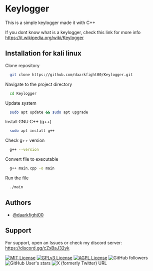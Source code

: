 
# Keylogger

This is a simple keylogger made it with C++

If you dont know what is a keylogger, check this link for more info https://it.wikipedia.org/wiki/Keylogger


## Installation for kali linux


Clone repository
```bash
  git clone https://github.com/daarkfight00/Keylogger.git
```
Navigate to the project directory
```bash
  cd Keylogger
```

Update system
```bash
  sudo apt update && sudo apt upgrade
```

Install GNU C++ (g++)
```bash
  sudo apt install g++
```

Check g++ version
```bash
  g++ --version
```

Convert file to executable
```bash
  g++ main.cpp -o main
```

Run the file
```bash
  ./main
```
## Authors

- [@daarkfight00](https://github.com/daarkfight00)


## Support

For support, open an Issues or check my discord server: https://discord.gg/cZxBaJ32yk


[![MIT License](https://img.shields.io/badge/License-MIT-green.svg)](https://choosealicense.com/licenses/mit/)
[![GPLv3 License](https://img.shields.io/badge/License-GPL%20v3-yellow.svg)](https://opensource.org/licenses/)
[![AGPL License](https://img.shields.io/badge/license-AGPL-blue.svg)](http://www.gnu.org/licenses/agpl-3.0)
![GitHub followers](https://img.shields.io/github/followers/daarkfight00)
![GitHub User's stars](https://img.shields.io/github/stars/daarkfight00)
![X (formerly Twitter) URL](https://img.shields.io/twitter/url?url=https%3A%2F%2Ftwitter.com%2Fdaark_fighter)

